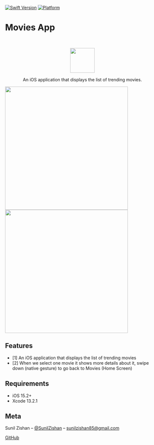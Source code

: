 
[![Swift Version][swift-image]][swift-url]
[![Platform](https://img.shields.io/cocoapods/p/LFAlertController.svg?style=flat)](http://cocoapods.org/pods/LFAlertController)

# Movies App
<br />
<p align="center">
  <a>
    <img src="https://bit.ly/3nia0WG" width="80" height="80">
  </a>
  <p align="center">
    An iOS application that displays the list of trending movies.
  </p>
</p>

<p align="row">
<img src= "https://bit.ly/3tkMPPG" width="400" >
<img src= "https://bit.ly/33qfI1M" width="400" >
</p>

## Features

- [1] An iOS application that displays the list of trending movies
- [2] When we select one movie it shows more details about it, swipe down (native gesture) to go back to Movies (Home Screen)

## Requirements

- iOS 15.2+
- Xcode 13.2.1

## Meta

Sunil Zishan – [@SunilZishan](https://www.linkedin.com/in/sunilzishan/) – sunilzishan85@gmail.com

[GitHub](https://github.com/sunilzishan/)

[swift-image]:https://img.shields.io/badge/swift-5.0-orange.svg
[swift-url]: https://swift.org/
